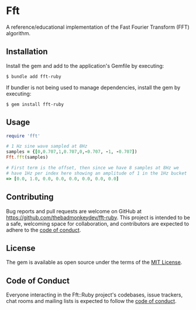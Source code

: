 # Fft

A reference/educational implementation of the Fast Fourier Transform (FFT) algorithm.

## Installation

Install the gem and add to the application's Gemfile by executing:

    $ bundle add fft-ruby

If bundler is not being used to manage dependencies, install the gem by executing:

    $ gem install fft-ruby

## Usage

```ruby
require 'fft'

# 1 Hz sine wave sampled at 8Hz
samples = {[0,0.707,1,0.707,0,-0.707, -1, -0.707])
Fft.fft(samples)

# First term is the offset, then since we have 8 samples at 8Hz we
# have 1Hz per index here showing an amplitude of 1 in the 1Hz bucket
=> [0.0, 1.0, 0.0, 0.0, 0.0, 0.0, 0.0, 0.0]
```

## Contributing

Bug reports and pull requests are welcome on GitHub at https://github.com/thebadmonkeydev/fft-ruby. This project is intended to be a safe, welcoming space for collaboration, and contributors are expected to adhere to the [code of conduct](https://github.com/[USERNAME]/fft-ruby/blob/master/CODE_OF_CONDUCT.md).

## License

The gem is available as open source under the terms of the [MIT License](https://opensource.org/licenses/MIT).

## Code of Conduct

Everyone interacting in the Fft::Ruby project's codebases, issue trackers, chat rooms and mailing lists is expected to follow the [code of conduct](https://github.com/[USERNAME]/fft-ruby/blob/master/CODE_OF_CONDUCT.md).
